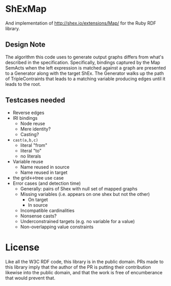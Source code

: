 # ShExMap

And implementation of http://shex.io/extensions/Map/ for the Ruby RDF library.

## Design Note

The algorithm this code uses to generate output graphs
differs from what's described in the specification.
Specifically, bindings captured
by the Map SemActs when
the left expression is matched against a graph
are presented to a Generator
along with the target ShEx.
The Generator walks up the path
of TripleContraints that leads to a matching variable
producing edges until it leads to the root.

## Testcases needed

* Reverse edges
* IRI bindings
  * Node reuse
  * Mere identity?
  * Casting?
* `cast(a,b,c)`
  * literal "from"
  * literal "to"
  * no literals
* Variable reuse
  * Name reused in source
  * Name reused in target
* the grid<->tree use case
* Error cases (and detection time)
  * Generally: pairs of Shex with null set of mapped graphs
  * Missing variables (i.e. appears on one shex but not the other)
    * On target
    * In source
  * Incompatible cardinalities
  * Nonsense casts?
  * Underconstrained targets (e.g. no variable for a value)
  * Non-overlapping value constraints


# License

Like all the W3C RDF code, this library is in the public domain.
PRs made to this library imply that
the author of the PR
is putting their contribution likewise into the public domain,
and that the work is free of encumberance that would prevent that.
